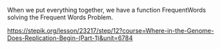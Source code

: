 When we put everything together, we have a function FrequentWords solving the Frequent Words Problem.

https://stepik.org/lesson/23217/step/12?course=Where-in-the-Genome-Does-Replication-Begin-(Part-1)&unit=6784
